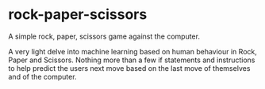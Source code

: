 # rock-paper-scissors
A simple rock, paper, scissors game against the computer.

A very light delve into machine learning based on human behaviour in Rock, Paper and Scissors. Nothing more than a few if statements and instructions to help predict the users next move based on the last move of themselves and of the computer.
